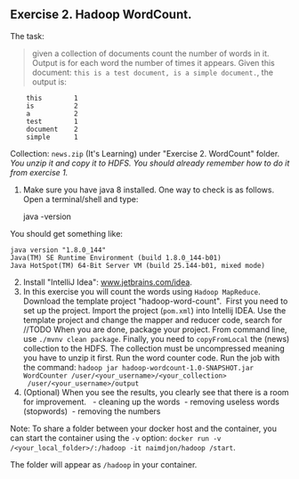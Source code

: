 ## Exercise 2. Hadoop WordCount.

The task: 
>given a collection of documents count the number of words in it. Output is for each word the number of times it appears.
Given this document: `this is a test document, is a simple document.`, the output is:
    
        this        1
        is          2
        a           2
        test        1
        document    2
        simple      1

Collection: `news.zip` (It's Learning) under "Exercise 2. WordCount" folder.
*You unzip it and copy it to HDFS. You should already remember how to do it from exercise 1.*

1. Make sure you have java 8 installed. One way to check is as follows. Open a terminal/shell and type:

    java -version

You should get something like:
    
    java version "1.8.0_144"
    Java(TM) SE Runtime Environment (build 1.8.0_144-b01)
    Java HotSpot(TM) 64-Bit Server VM (build 25.144-b01, mixed mode)

2. Install "IntelliJ Idea": www.jetbrains.com/idea.
3. In this exercise you will count the words using `Hadoop MapReduce`. Download the template project "hadoop-word-count". 
First you need to set up the project. Import the project (`pom.xml`) into  Intellij IDEA. Use the template project and change the mapper and reducer code, search for //TODO
When you are done, package your project. From command line, use `./mvnv clean package`.
Finally, you need to `copyFromLocal` the (news) collection to the HDFS. The collection must be uncompressed meaning you have to unzip it first. Run the word counter code. Run the job with the command:
`hadoop jar hadoop-wordcount-1.0-SNAPSHOT.jar WordCounter /user/<your_username>/<your_collection>  /user/<your_username>/output`
4. (Optional) When you see the results, you clearly see that there is a room for improvement. 
 - cleaning up the words
 - removing useless words (stopwords)
 - removing the numbers

Note:  To share a folder between your docker host and the container, you can start the container using the `-v` option:
 `docker run -v /<your_local_folder>/:/hadoop -it naimdjon/hadoop /start`. 
  
   The folder will appear as `/hadoop` in your container.

